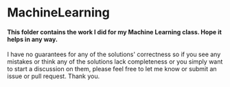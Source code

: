 # MachineLearning

#### This folder contains the work I did for my Machine Learning class. Hope it helps in any way. 

I have no guarantees for any of the solutions' correctness so if you see any mistakes or think any of the solutions lack completeness or you simply want to start a discussion on them, please feel free to let me know or submit an issue or pull request. Thank you. 
